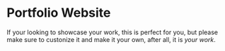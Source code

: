 Portfolio Website
==============

If your looking to showcase your work, this is perfect for you, but please make sure to custonize it and make it your own, after all, it is _your work_.
